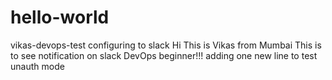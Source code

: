 # hello-world
vikas-devops-test configuring to slack
Hi This is Vikas from Mumbai
This is to see notification on slack
DevOps beginner!!!
adding one new line to test unauth mode
